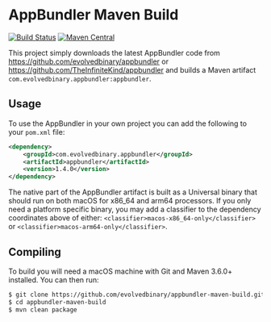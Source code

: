 AppBundler Maven Build
======================
[![Build Status](https://github.com/evolvedbinary/appbundler-maven-build/actions/workflows/ci.yml/badge.svg?branch=main)](https://github.com/evolvedbinary/appbundler-maven-build/actions/workflows/ci.yml)
[![Maven Central](https://maven-badges.herokuapp.com/maven-central/com.evolvedbinary.appbundler/appbundler/badge.svg)](https://maven-badges.herokuapp.com/maven-central/com.evolvedbinary.appbundler/appbundler)

This project simply downloads the latest AppBundler code from https://github.com/evolvedbinary/appbundler or https://github.com/TheInfiniteKind/appbundler
and builds a Maven artifact `com.evolvedbinary.appbundler:appbundler`.

## Usage

To use the AppBundler in your own project you can add the following to your `pom.xml` file:

```xml
<dependency>
    <groupId>com.evolvedbinary.appbundler</groupId>
    <artifactId>appbundler</artifactId>
    <version>1.4.0</version>
</dependency>
```

The native part of the AppBundler artifact is built as a Universal binary that should run on both macOS for x86_64 and arm64 processors.
If you only need a platform specific binary, you may add a classifier to the dependency coordinates above of either: `<classifier>macos-x86_64-only</classifier>` or `<classifier>macos-arm64-only</classifier>`.

## Compiling

To build you will need a macOS machine with Git and Maven 3.6.0+ installed. You can then run:
```bash
$ git clone https://github.com/evolvedbinary/appbundler-maven-build.git
$ cd appbundler-maven-build
$ mvn clean package
```
